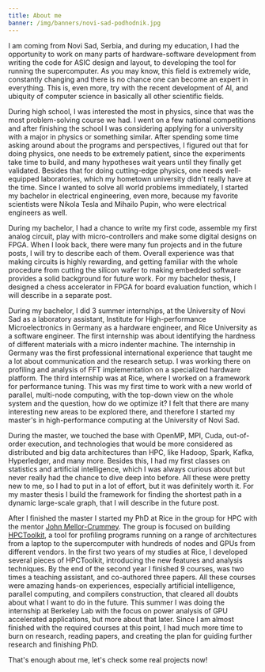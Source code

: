 ```yaml
---
title: About me
banner: /img/banners/novi-sad-podhodnik.jpg
---
```




I am coming from Novi Sad, Serbia, and during my education, I had the opportunity to
work on many parts of hardware-software development from writing the code for ASIC design
and layout, to developing the tool for running the supercomputer. As you may know,
this field is extremely wide, constantly changing and there is no chance one can become
an expert in everything. This is, even more, try with the recent development of AI, and
ubiquity of computer science in basically all other scientific fields.


During high school, I was interested the most in physics, since that was the most problem-solving course we had. I went on a few national competitions and after finishing the school
I was considering applying for a university with a major in physics or something similar.
After spending some time asking around about the programs and perspectives, I figured out
that for doing physics, one needs to be extremely patient, since the experiments take time to build, and many hypotheses wait years until they finally get validated. Besides that for
doing cutting-edge physics, one needs well-equipped laboratories, which my hometown university
didn't really have at the time. Since I wanted to solve all world problems immediately, 
I started my bachelor in electrical engineering, even more, because my favorite scientists were
Nikola Tesla and Mihailo Pupin, who were electrical engineers as well.


During my bachelor, I had a chance to write my first code, assemble my first analog circuit,
play with micro-controllers and make some digital designs on FPGA. When I look back, there
were many fun projects and in the future posts, I will try to describe each of them. Overall
experience was that making circuits is highly rewarding, and getting familiar with the whole procedure from cutting the silicon wafer to making embedded software provides a solid background for future work. For my bachelor thesis, I designed a chess accelerator in FPGA
for board evaluation function, which I will describe in a separate post.


During my bachelor, I did 3 summer internships, at the University of Novi Sad as a laboratory assistant,
Institute for High-performance Microelectronics in Germany as a hardware engineer, and Rice University
as a software engineer. The first internship was about identifying the hardness of different materials with a micro indenter machine. The internship in Germany was the first professional international experience that taught me a lot about communication and the research setup. I was working there on
profiling and analysis of FFT implementation on a specialized hardware platform. The third internship was at Rice, where I worked on a framework for performance tuning. This was my first time to work with a new world of parallel, multi-node computing, with the top-down view on the whole system and the question, how do we optimize it? I felt that there are many interesting new areas to be explored there, and therefore I started my master's in high-performance computing at the University of Novi Sad. 


During the master, we touched the base with OpenMP, MPI, Cuda, out-of-order execution, and technologies
that would be more considered as distributed and big data architectures than HPC, like Hadoop, Spark, Kafka, Hyperledger, and many more. Besides this, I had my first classes on statistics and artificial intelligence, 
which I was always curious about but never really had the chance to dive deep into before. All these were pretty new to me, so I had to put in a lot of effort, but it was definitely worth it. For my master thesis
I build the framework for finding the shortest path in a dynamic large-scale graph, that I will describe in
the future post.


After I finished the master I started my PhD at Rice in the group for HPC with the mentor [John Mellor-Crummey](https://scholar.google.com/citations?user=wX0XpxMAAAAJ&hl=en). The group is focused on building [HPCToolkit](http://hpctoolkit.org/), a tool for profiling programs running on a range of architectures from a laptop to the supercomputer with hundreds of nodes and GPUs from different vendors. In the first two years of my studies at Rice, I developed
several pieces of HPCToolkit, introducing the new features and analysis techniques. By the end of the second year
I finished 9 courses, was two times a teaching assistant, and co-authored three papers. All these courses were amazing hands-on experiences, especially artificial intelligence, parallel computing, and compilers construction, that cleared all doubts about what I want to do in the future. This summer I was doing the internship at Berkeley Lab with the focus on power analysis of GPU accelerated applications, but more about that later. Since I am almost finished with the required courses at this point, I had much more
time to burn on research, reading papers, and creating the plan for guiding further research and finishing PhD. 


That's enough about me, let's check some real projects now!


